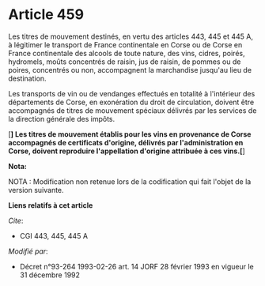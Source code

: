 # Article 459

Les titres de mouvement destinés, en vertu des articles 443, 445 et 445 A, à légitimer le transport de France continentale en
Corse ou de Corse en France continentale des alcools de toute nature, des vins, cidres, poirés, hydromels, moûts concentrés
de raisin, jus de raisin, de pommes ou de poires, concentrés ou non, accompagnent la marchandise jusqu'au lieu de
destination.

Les transports de vin ou de vendanges effectués en totalité à l'intérieur des départements de Corse, en exonération du droit
de circulation, doivent être accompagnés de titres de mouvement spéciaux délivrés par les services de la direction générale
des impôts.

[**] Les titres de mouvement établis pour les vins en provenance de Corse accompagnés de certificats d'origine, délivrés par
l'administration en Corse, doivent reproduire l'appellation d'origine attribuée à ces vins.[**]

**Nota:**

NOTA : Modification non retenue lors de la codification qui fait l'objet de la version suivante.

**Liens relatifs à cet article**

_Cite_:

  - CGI 443, 445, 445 A

_Modifié par_:

  - Décret n°93-264 1993-02-26 art. 14 JORF 28 février 1993 en vigueur le 31 décembre 1992
